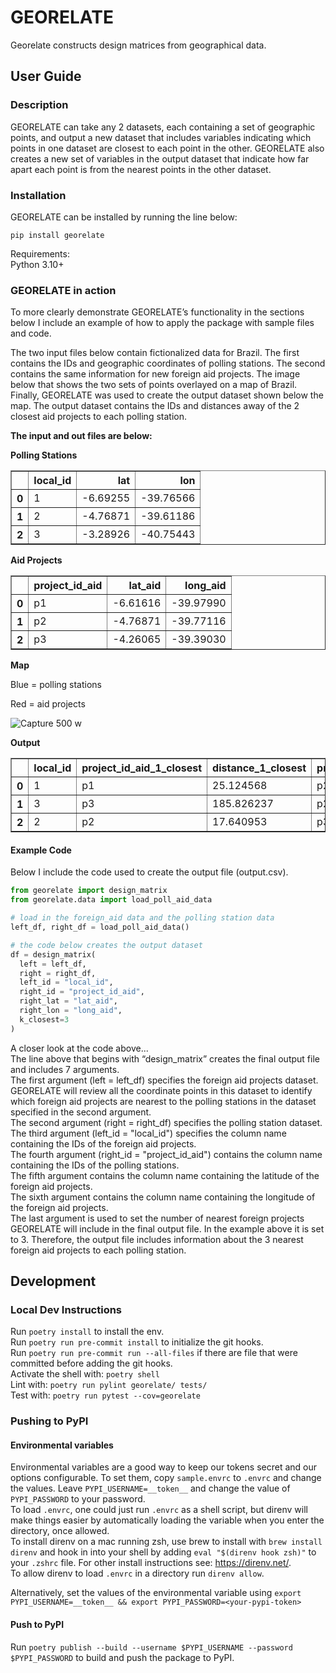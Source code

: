 # GEORELATE
Georelate constructs design matrices from geographical data.

## User Guide

### Description

GEORELATE can take any 2 datasets, each containing a set of geographic points, and output a new dataset that includes variables indicating which points in one dataset are closest to each point in the other. GEORELATE also creates a new set of variables in the output dataset that indicate how far apart each point is from the nearest points in the other dataset.   

### Installation

GEORELATE can be installed by running the line below:  

`pip install georelate`

Requirements:  
Python 3.10+  

### GEORELATE in action
To more clearly demonstrate GEORELATE’s functionality in the sections below I include an example of how to apply the package with sample files and code.  

The two input files below contain fictionalized data for Brazil. The first contains the IDs and geographic coordinates of polling stations. The second contains the same information for new foreign aid projects. The image below that shows the two sets of points overlayed on a map of Brazil. Finally, GEORELATE was used to create the output dataset shown below the map. The output dataset contains the IDs and distances away of the 2 closest aid projects to each polling station. 

**The input and out files are below:**

**Polling Stations**

<table border="1" class="dataframe">
  <thead>
    <tr style="text-align: right;">
      <th></th>
      <th>local_id</th>
      <th>lat</th>
      <th>lon</th>
    </tr>
  </thead>
  <tbody>
    <tr>
      <th>0</th>
      <td>1</td>
      <td>-6.69255</td>
      <td>-39.76566</td>
    </tr>
    <tr>
      <th>1</th>
      <td>2</td>
      <td>-4.76871</td>
      <td>-39.61186</td>
    </tr>
    <tr>
      <th>2</th>
      <td>3</td>
      <td>-3.28926</td>
      <td>-40.75443</td>
    </tr>
  </tbody>
</table>

**Aid Projects**
<table border="1" class="dataframe">
  <thead>
    <tr style="text-align: right;">
      <th></th>
      <th>project_id_aid</th>
      <th>lat_aid</th>
      <th>long_aid</th>
    </tr>
  </thead>
  <tbody>
    <tr>
      <th>0</th>
      <td>p1</td>
      <td>-6.61616</td>
      <td>-39.97990</td>
    </tr>
    <tr>
      <th>1</th>
      <td>p2</td>
      <td>-4.76871</td>
      <td>-39.77116</td>
    </tr>
    <tr>
      <th>2</th>
      <td>p3</td>
      <td>-4.26065</td>
      <td>-39.39030</td>
    </tr>
  </tbody>
</table>


**Map**

Blue = polling stations

Red = aid projects

![Capture 500 w](https://github.com/edkrueger/georelate/assets/7817442/1caf5761-9392-4a72-8380-c4f58d89e5ef)




**Output** 
<table border="1" class="dataframe">
  <thead>
    <tr style="text-align: right;">
      <th></th>
      <th>local_id</th>
      <th>project_id_aid_1_closest</th>
      <th>distance_1_closest</th>
      <th>project_id_aid_2_closest</th>
      <th>distance_2_closest</th>
      <th>project_id_aid_3_closest</th>
      <th>distance_3_closest</th>
    </tr>
  </thead>
  <tbody>
    <tr>
      <th>0</th>
      <td>1</td>
      <td>p1</td>
      <td>25.124568</td>
      <td>p2</td>
      <td>213.787803</td>
      <td>p3</td>
      <td>273.415835</td>
    </tr>
    <tr>
      <th>1</th>
      <td>3</td>
      <td>p3</td>
      <td>185.826237</td>
      <td>p2</td>
      <td>197.251459</td>
      <td>p1</td>
      <td>379.513297</td>
    </tr>
    <tr>
      <th>2</th>
      <td>2</td>
      <td>p2</td>
      <td>17.640953</td>
      <td>p3</td>
      <td>61.562643</td>
      <td>p1</td>
      <td>209.292590</td>
    </tr>
  </tbody>
</table>


#### Example Code
Below I include the code used to create the output file (output.csv).

```python
from georelate import design_matrix
from georelate.data import load_poll_aid_data

# load in the foreign_aid data and the polling station data 
left_df, right_df = load_poll_aid_data()

# the code below creates the output dataset
df = design_matrix(
  left = left_df, 
  right = right_df, 
  left_id = "local_id", 
  right_id = "project_id_aid", 
  right_lat = "lat_aid", 
  right_lon = "long_aid", 
  k_closest=3
)
```

A closer look at the code above...  
The line above that begins with “design_matrix” creates the final output file and includes 7 arguments.  
The first argument  (left = left_df) specifies the foreign aid projects dataset. GEORELATE will review all the coordinate points in this dataset to identify which foreign aid projects are nearest to the polling stations in the dataset specified in the second argument.  
The second argument (right = right_df) specifies the polling station dataset.  
The third argument (left_id = "local_id") specifies the column name containing the IDs of the foreign aid projects.  
The fourth argument (right_id = "project_id_aid") contains the column name containing the IDs of the polling stations.  
The fifth argument contains the column name containing the latitude of the foreign aid projects.  
The sixth argument contains the column name containing the longitude of the foreign aid projects.  
The last argument is used to set the number of nearest foreign projects GEORELATE will include in the final output file. In the example above it is set to 3. Therefore, the output file includes information about the 3 nearest foreign aid projects to each polling station.  


## Development

### Local Dev Instructions
Run `poetry install` to install the env.  
Run `poetry run pre-commit install` to initialize the git hooks.  
Run `poetry run pre-commit run --all-files` if there are file that were committed before adding the git hooks.  
Activate the shell with: `poetry shell`  
Lint with: `poetry run pylint georelate/ tests/`  
Test with: `poetry run pytest --cov=georelate`


### Pushing to PyPI

#### Environmental variables
Environmental variables are a good way to keep our tokens secret and our options configurable. To set them, copy `sample.envrc` to `.envrc` and change the values. Leave `PYPI_USERNAME=__token__` and change the value of `PYPI_PASSWORD` to your password.  
To load `.envrc`, one could just run `.envrc` as a shell script, but direnv will make things easier by automatically loading the variable when you enter the directory, once allowed.  
To install direnv on a mac running zsh, use brew to install with `brew install direnv` and hook in into your shell by adding `eval "$(direnv hook zsh)"` to your `.zshrc` file. For other install instructions see: https://direnv.net/.  
To allow direnv to load `.envrc` in a directory run `direnv allow`.  

Alternatively, set the values of the environmental variable using `export PYPI_USERNAME=__token__ && export PYPI_PASSWORD=<your-pypi-token>`

#### Push to PyPI
Run `poetry publish --build --username $PYPI_USERNAME --password $PYPI_PASSWORD` to build and push the package to PyPI.
